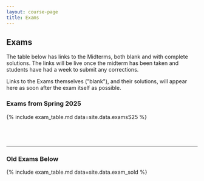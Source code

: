 ```yaml
---
layout: course-page
title: Exams
---
```


## Exams

The table below has links to the Midterms, both blank and with complete solutions. The links will be live once the midterm has been taken and students have had a week to submit any corrections.

Links to the Exams themselves ("blank"), and their solutions, will appear here as soon after the exam itself as possible.



### Exams from Spring 2025

{% include exam_table.md  data=site.data.examsS25 %}

<div style="padding-bottom: 40px"></div>

---
### Old Exams Below

{% include exam_table.md  data=site.data.exam_sold %}

<div style="padding-bottom: 20px"></div>

